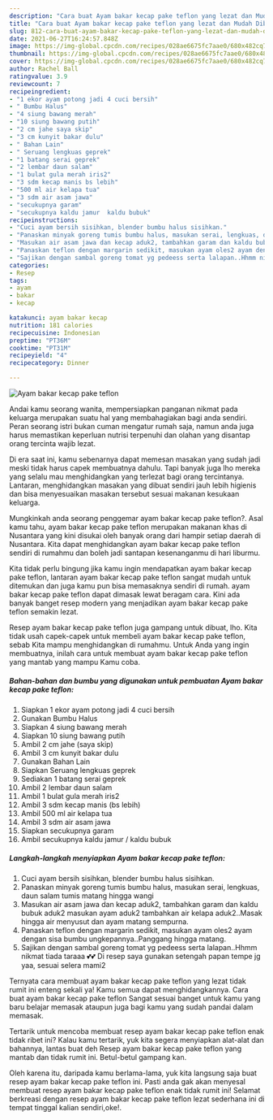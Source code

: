 ```yaml
---
description: "Cara buat Ayam bakar kecap pake teflon yang lezat dan Mudah Dibuat"
title: "Cara buat Ayam bakar kecap pake teflon yang lezat dan Mudah Dibuat"
slug: 812-cara-buat-ayam-bakar-kecap-pake-teflon-yang-lezat-dan-mudah-dibuat
date: 2021-06-27T16:24:57.848Z
image: https://img-global.cpcdn.com/recipes/028ae6675fc7aae0/680x482cq70/ayam-bakar-kecap-pake-teflon-foto-resep-utama.jpg
thumbnail: https://img-global.cpcdn.com/recipes/028ae6675fc7aae0/680x482cq70/ayam-bakar-kecap-pake-teflon-foto-resep-utama.jpg
cover: https://img-global.cpcdn.com/recipes/028ae6675fc7aae0/680x482cq70/ayam-bakar-kecap-pake-teflon-foto-resep-utama.jpg
author: Rachel Ball
ratingvalue: 3.9
reviewcount: 7
recipeingredient:
- "1 ekor ayam potong jadi 4 cuci bersih"
- " Bumbu Halus"
- "4 siung bawang merah"
- "10 siung bawang putih"
- "2 cm jahe saya skip"
- "3 cm kunyit bakar dulu"
- " Bahan Lain"
- " Seruang lengkuas geprek"
- "1 batang serai geprek"
- "2 lembar daun salam"
- "1 bulat gula merah iris2"
- "3 sdm kecap manis bs lebih"
- "500 ml air kelapa tua"
- "3 sdm air asam jawa"
- "secukupnya garam"
- "secukupnya kaldu jamur  kaldu bubuk"
recipeinstructions:
- "Cuci ayam bersih sisihkan, blender bumbu halus sisihkan."
- "Panaskan minyak goreng tumis bumbu halus, masukan serai, lengkuas, daun salam tumis matang hingga wangi"
- "Masukan air asam jawa dan kecap aduk2, tambahkan garam dan kaldu bubuk aduk2 masukan ayam aduk2 tambahkan air kelapa aduk2..Masak hingga air menyusut dan ayam matang sempurna."
- "Panaskan teflon dengan margarin sedikit, masukan ayam oles2 ayam dengan sisa bumbu ungkepannya..Panggang hingga matang."
- "Sajikan dengan sambal goreng tomat yg pedeess serta lalapan..Hhmm nikmat tiada taraaa 💕💕 Di resep saya gunakan setengah papan tempe jg yaa, sesuai selera mami2"
categories:
- Resep
tags:
- ayam
- bakar
- kecap

katakunci: ayam bakar kecap 
nutrition: 181 calories
recipecuisine: Indonesian
preptime: "PT36M"
cooktime: "PT31M"
recipeyield: "4"
recipecategory: Dinner

---
```



![Ayam bakar kecap pake teflon](https://img-global.cpcdn.com/recipes/028ae6675fc7aae0/680x482cq70/ayam-bakar-kecap-pake-teflon-foto-resep-utama.jpg)

Andai kamu seorang wanita, mempersiapkan panganan nikmat pada keluarga merupakan suatu hal yang membahagiakan bagi anda sendiri. Peran seorang istri bukan cuman mengatur rumah saja, namun anda juga harus memastikan keperluan nutrisi terpenuhi dan olahan yang disantap orang tercinta wajib lezat.

Di era  saat ini, kamu sebenarnya dapat memesan masakan yang sudah jadi meski tidak harus capek membuatnya dahulu. Tapi banyak juga lho mereka yang selalu mau menghidangkan yang terlezat bagi orang tercintanya. Lantaran, menghidangkan masakan yang dibuat sendiri jauh lebih higienis dan bisa menyesuaikan masakan tersebut sesuai makanan kesukaan keluarga. 



Mungkinkah anda seorang penggemar ayam bakar kecap pake teflon?. Asal kamu tahu, ayam bakar kecap pake teflon merupakan makanan khas di Nusantara yang kini disukai oleh banyak orang dari hampir setiap daerah di Nusantara. Kita dapat menghidangkan ayam bakar kecap pake teflon sendiri di rumahmu dan boleh jadi santapan kesenanganmu di hari liburmu.

Kita tidak perlu bingung jika kamu ingin mendapatkan ayam bakar kecap pake teflon, lantaran ayam bakar kecap pake teflon sangat mudah untuk ditemukan dan juga kamu pun bisa memasaknya sendiri di rumah. ayam bakar kecap pake teflon dapat dimasak lewat beragam cara. Kini ada banyak banget resep modern yang menjadikan ayam bakar kecap pake teflon semakin lezat.

Resep ayam bakar kecap pake teflon juga gampang untuk dibuat, lho. Kita tidak usah capek-capek untuk membeli ayam bakar kecap pake teflon, sebab Kita mampu menghidangkan di rumahmu. Untuk Anda yang ingin membuatnya, inilah cara untuk membuat ayam bakar kecap pake teflon yang mantab yang mampu Kamu coba.

<!--inarticleads1-->

##### Bahan-bahan dan bumbu yang digunakan untuk pembuatan Ayam bakar kecap pake teflon:

1. Siapkan 1 ekor ayam potong jadi 4 cuci bersih
1. Gunakan  Bumbu Halus
1. Siapkan 4 siung bawang merah
1. Siapkan 10 siung bawang putih
1. Ambil 2 cm jahe (saya skip)
1. Ambil 3 cm kunyit bakar dulu
1. Gunakan  Bahan Lain
1. Siapkan  Seruang lengkuas geprek
1. Sediakan 1 batang serai geprek
1. Ambil 2 lembar daun salam
1. Ambil 1 bulat gula merah iris2
1. Ambil 3 sdm kecap manis (bs lebih)
1. Ambil 500 ml air kelapa tua
1. Ambil 3 sdm air asam jawa
1. Siapkan secukupnya garam
1. Ambil secukupnya kaldu jamur / kaldu bubuk




<!--inarticleads2-->

##### Langkah-langkah menyiapkan Ayam bakar kecap pake teflon:

1. Cuci ayam bersih sisihkan, blender bumbu halus sisihkan.
1. Panaskan minyak goreng tumis bumbu halus, masukan serai, lengkuas, daun salam tumis matang hingga wangi
1. Masukan air asam jawa dan kecap aduk2, tambahkan garam dan kaldu bubuk aduk2 masukan ayam aduk2 tambahkan air kelapa aduk2..Masak hingga air menyusut dan ayam matang sempurna.
1. Panaskan teflon dengan margarin sedikit, masukan ayam oles2 ayam dengan sisa bumbu ungkepannya..Panggang hingga matang.
1. Sajikan dengan sambal goreng tomat yg pedeess serta lalapan..Hhmm nikmat tiada taraaa 💕💕 Di resep saya gunakan setengah papan tempe jg yaa, sesuai selera mami2




Ternyata cara membuat ayam bakar kecap pake teflon yang lezat tidak rumit ini enteng sekali ya! Kamu semua dapat menghidangkannya. Cara buat ayam bakar kecap pake teflon Sangat sesuai banget untuk kamu yang baru belajar memasak ataupun juga bagi kamu yang sudah pandai dalam memasak.

Tertarik untuk mencoba membuat resep ayam bakar kecap pake teflon enak tidak ribet ini? Kalau kamu tertarik, yuk kita segera menyiapkan alat-alat dan bahannya, lantas buat deh Resep ayam bakar kecap pake teflon yang mantab dan tidak rumit ini. Betul-betul gampang kan. 

Oleh karena itu, daripada kamu berlama-lama, yuk kita langsung saja buat resep ayam bakar kecap pake teflon ini. Pasti anda gak akan menyesal membuat resep ayam bakar kecap pake teflon enak tidak rumit ini! Selamat berkreasi dengan resep ayam bakar kecap pake teflon lezat sederhana ini di tempat tinggal kalian sendiri,oke!.

